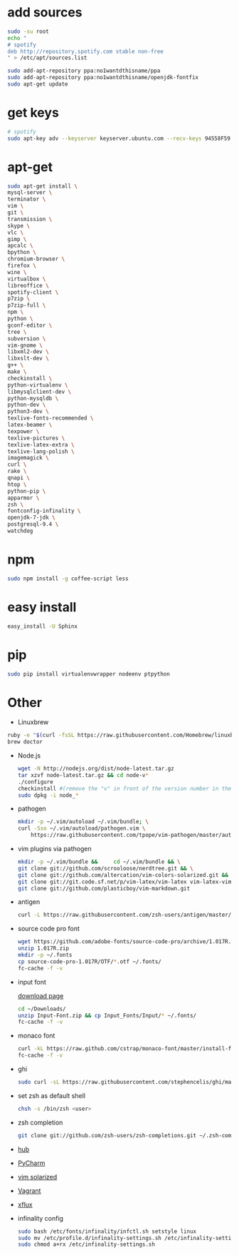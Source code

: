 # add sources
```sh
sudo -su root
echo "
# spotify
deb http://repository.spotify.com stable non-free
" > /etc/apt/sources.list
```

```sh
sudo add-apt-repository ppa:no1wantdthisname/ppa
sudo add-apt-repository ppa:no1wantdthisname/openjdk-fontfix
sudo apt-get update
```

# get keys

```sh
# spotify
sudo apt-key adv --keyserver keyserver.ubuntu.com --recv-keys 94558F59
```

# apt-get
```sh
sudo apt-get install \
mysql-server \
terminator \
vim \
git \
transmission \
skype \
vlc \
gimp \
apcalc \
bpython \
chromium-browser \
firefox \
wine \
virtualbox \
libreoffice \
spotify-client \
p7zip \
p7zip-full \
npm \
python \
gconf-editor \
tree \
subversion \
vim-gnome \
libxml2-dev \
libxslt-dev \
g++ \
make \
checkinstall \
python-virtualenv \
libmysqlclient-dev \
python-mysqldb \
python-dev \
python3-dev \
texlive-fonts-recommended \
latex-beamer \
texpower \
texlive-pictures \
texlive-latex-extra \
texlive-lang-polish \
imagemagick \
curl \
rake \
qnapi \
htop \
python-pip \
apparmor \
zsh \
fontconfig-infinality \
openjdk-7-jdk \
postgresql-9.4 \
watchdog
```

# npm
```sh
sudo npm install -g coffee-script less
```

# easy install
```sh
easy_install -U Sphinx
```

# pip
```sh
sudo pip install virtualenvwrapper nodeenv ptpython
```

# Other

* Linuxbrew
 ```sh
 ruby -e "$(curl -fsSL https://raw.githubusercontent.com/Homebrew/linuxbrew/go/install)"
 brew doctor
 ```

* Node.js
  ```sh
  wget -N http://nodejs.org/dist/node-latest.tar.gz
  tar xzvf node-latest.tar.gz && cd node-v*
  ./configure
  checkinstall #(remove the "v" in front of the version number in the dialog)
  sudo dpkg -i node_*
  ```

* pathogen
  ```sh
  mkdir -p ~/.vim/autoload ~/.vim/bundle; \
  curl -Sso ~/.vim/autoload/pathogen.vim \
      https://raw.githubusercontent.com/tpope/vim-pathogen/master/autoload/pathogen.vim
  ```

* vim plugins via pathogen
  ```sh
  mkdir -p ~/.vim/bundle &&     cd ~/.vim/bundle && \
  git clone git://github.com/scrooloose/nerdtree.git && \
  git clone git://github.com/altercation/vim-colors-solarized.git && \
  git clone git://git.code.sf.net/p/vim-latex/vim-latex vim-latex-vim-latex && \
  git clone git://github.com/plasticboy/vim-markdown.git
  ```

* antigen
  ```sh
  curl -L https://raw.githubusercontent.com/zsh-users/antigen/master/antigen.zsh > ~/.antigen.zsh
  ```

* source code pro font
  ```sh
  wget https://github.com/adobe-fonts/source-code-pro/archive/1.017R.zip
  unzip 1.017R.zip
  mkdir -p ~/.fonts
  cp source-code-pro-1.017R/OTF/*.otf ~/.fonts/
  fc-cache -f -v
  ```

* input font

  [download page](http://input.fontbureau.com/download/)
  ```sh
  cd ~/Downloads/
  unzip Input-Font.zip && cp Input_Fonts/Input/* ~/.fonts/
  fc-cache -f -v
  ```

* monaco font

  ```sh
  curl -kL https://raw.github.com/cstrap/monaco-font/master/install-font-ubuntu.sh | bash
  fc-cache -f -v
  ```

* ghi
  ```sh
  sudo curl -sL https://raw.githubusercontent.com/stephencelis/ghi/master/ghi > ghi && chmod 755 ghi && sudo mv ghi /usr/local/bin
  ```

* set zsh as default shell
  ```sh
  chsh -s /bin/zsh <user>
  ```

* zsh completion
  ```sh
  git clone git://github.com/zsh-users/zsh-completions.git ~/.zsh-completion
  ```

* [hub](https://github.com/github/hub)
* [PyCharm](https://www.jetbrains.com/pycharm/download/index.html)
* [vim solarized](https://github.com/altercation/vim-colors-solarized)
* [Vagrant](http://downloads.vagrantup.com/)
* [xflux](http://justgetflux.com/linux.html)

* infinality config
  ```sh
  sudo bash /etc/fonts/infinality/infctl.sh setstyle linux
  sudo mv /etc/profile.d/infinality-settings.sh /etc/infinality-settings.sh
  sudo chmod a+rx /etc/infinality-settings.sh
  ```
